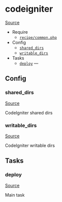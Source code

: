 <!-- DO NOT EDIT THIS FILE! -->
<!-- Instead edit recipe/codeigniter.php -->
<!-- Then run bin/docgen -->

# codeigniter

[Source](/recipe/codeigniter.php)



* Require
  * [`recipe/common.php`](/docs/recipe/common.md)
* Config
  * [`shared_dirs`](#shared_dirs)
  * [`writable_dirs`](#writable_dirs)
* Tasks
  * [`deploy`](#deploy) — 

## Config
### shared_dirs
[Source](/recipe/codeigniter.php#L7)

CodeIgniter shared dirs

### writable_dirs
[Source](/recipe/codeigniter.php#L10)

CodeIgniter writable dirs


## Tasks
### deploy
[Source](/recipe/codeigniter.php#L15)

Main task

